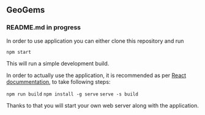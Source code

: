 ## GeoGems

### README.md in progress

In order to use application you can either clone this repository and run

`npm start`

This will run a simple development build.

In order to actually use the application, it is recommended as per [React docummentation](https://create-react-app.dev/docs/getting-started/), to take following steps:

`npm run build`
`npm install -g serve`
`serve -s build`

Thanks to that you will start your own web server along with the application.
